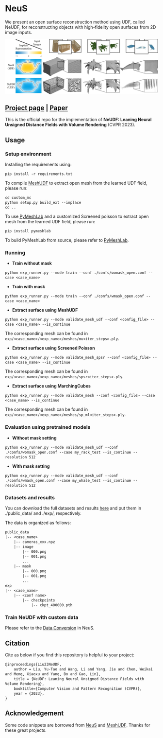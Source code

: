 # NeuS
We present an open surface reconstruction method using UDF, called NeUDF, for reconstructing objects with high-fidelity open surfaces from 2D image inputs.

![](./static/teaser.jpg)

## [Project page](http://geometrylearning.com/neudf/) |  [Paper](http://geometrylearning.com/neudf/paper.pdf)
This is the official repo for the implementation of **NeUDF: Leaning Neural Unsigned Distance Fields with Volume Rendering** (CVPR 2023).

## Usage

### Setup environment

Installing the requirements using:
```shell
pip install -r requirements.txt
```

To compile [MeshUDF](https://github.com/cvlab-epfl/MeshUDF) to extract open mesh from the learned UDF field, please run:
```shell
cd custom_mc
python setup.py build_ext --inplace
cd ..
```

To use [PyMeshLab]() and a customized Screened poisson to extract open mesh from the learned UDF field, please run:
```shell
pip install pymeshlab
```
To build PyMeshLab from source, please refer to [PyMeshLab](https://github.com/cnr-isti-vclab/PyMeshLab).

### Running

- **Train without mask**

```shell
python exp_runner.py --mode train --conf ./confs/womask_open.conf --case <case_name>
```

- **Train with mask**

```shell
python exp_runner.py --mode train --conf ./confs/wmask_open.conf --case <case_name>
```

- **Extract surface using MeshUDF** 

```shell
python exp_runner.py --mode validate_mesh_udf --conf <config_file> --case <case_name> --is_continue
```

The corresponding mesh can be found in `exp/<case_name>/<exp_name>/meshes/mu<iter_steps>.ply`.

- **Extract surface using Screened Poisson** 

```shell
python exp_runner.py --mode validate_mesh_spsr --conf <config_file> --case <case_name> --is_continue
```

The corresponding mesh can be found in `exp/<case_name>/<exp_name>/meshes/spsr<iter_steps>.ply`.

- **Extract surface using MarchingCubes** 

```shell
python exp_runner.py --mode validate_mesh --conf <config_file> --case <case_name> --is_continue
```

The corresponding mesh can be found in `exp/<case_name>/<exp_name>/meshes/sp_ml<iter_steps>.ply`.

### Evaluation using pretrained models

- **Without mask setting** 
```shell
python exp_runner.py --mode validate_mesh_udf --conf ./confs/womask_open.conf --case my_rack_test --is_continue --resolution 512
```

- **With mask setting** 
```shell
python exp_runner.py --mode validate_mesh_udf --conf ./confs/wmask_open.conf --case my_whale_test --is_continue --resolution 512
```

### Datasets and results

You can download the full datasets and results [here]() and put them in ./public_data/ and ./exp/, respectively.

The data is organized as follows:

```
public_data
|-- <case_name>
    |-- cameras_xxx.npz
    |-- image
        |-- 000.png
        |-- 001.png
        ...
    |-- mask
        |-- 000.png
        |-- 001.png
        ...
exp
|-- <case_name>
    |-- <conf name>
        |-- checkpoints
            |-- ckpt_400000.pth
```

### Train NeUDF with custom data

Please refer to the  [Data Conversion](https://github.com/Totoro97/NeuS/tree/main/preprocess_custom_data) in NeuS.


## Citation

Cite as below if you find this repository is helpful to your project:

```
@inproceedings{Liu23NeUDF,
    author = Liu, Yu-Tao and Wang, Li and Yang, Jie and Chen, Weikai and Meng, Xiaoxu and Yang, Bo and Gao, Lin},
    title = {NeUDF: Leaning Neural Unsigned Distance Fields with Volume Rendering},
    booktitle={Computer Vision and Pattern Recognition (CVPR)},
    year = {2023},
}
```

## Acknowledgement

Some code snippets are borrowed from [NeuS](https://github.com/Totoro97/NeuS) and [MeshUDF](https://github.com/cvlab-epfl/MeshUDF). Thanks for these great projects.
